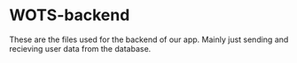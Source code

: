 ﻿# WOTS-backend

These are the files used for the backend of our app. Mainly just sending and recieving user data from the database.
